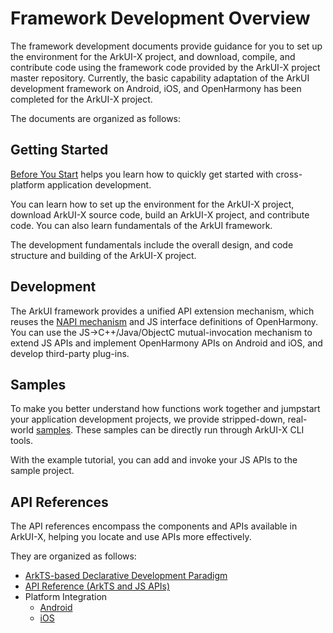 # Framework Development Overview

The framework development documents provide guidance for you to set up the environment for the ArkUI-X project, and download, compile, and contribute code using the framework code provided by the ArkUI-X project master repository. Currently, the basic capability adaptation of the ArkUI development framework on Android, iOS, and OpenHarmony has been completed for the ArkUI-X project.

The documents are organized as follows:

## Getting Started

[Before You Start](quick-start/start-overview.md) helps you learn how to quickly get started with cross-platform application development.

You can learn how to set up the environment for the ArkUI-X project, download ArkUI-X source code, build an ArkUI-X project, and contribute code. You can also learn fundamentals of the ArkUI framework.

The development fundamentals include the overall design, and code structure and building of the ArkUI-X project.

## Development

The ArkUI framework provides a unified API extension mechanism, which reuses the [NAPI mechanism](../framework-dev/napi/napi-guidelines.md) and JS interface definitions of OpenHarmony. You can use the JS->C++/Java/ObjectC mutual-invocation mechanism to extend JS APIs and implement OpenHarmony APIs on Android and iOS, and develop third-party plug-ins.

## Samples

To make you better understand how functions work together and jumpstart your application development projects, we provide stripped-down, real-world [samples](https://gitcode.com/arkui-x/samples). These samples can be directly run through ArkUI-X CLI tools.

With the example tutorial, you can add and invoke your JS APIs to the sample project.

## API References

The API references encompass the components and APIs available in ArkUI-X, helping you locate and use APIs more effectively.

They are organized as follows:

- [ArkTS-based Declarative Development Paradigm](../application-dev/reference/arkui-ts/README.md)
- [API Reference (ArkTS and JS APIs)](../application-dev/reference/apis/README.md)
- Platform Integration
  - [Android](../application-dev/reference/arkui-for-android/README.md)
  - [iOS](../application-dev/reference/arkui-for-ios/README.md)
